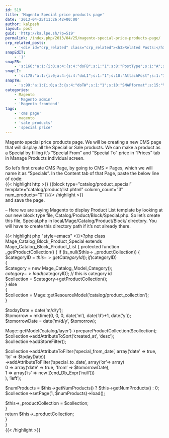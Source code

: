 ```yaml
---
id: 519
title: 'Magento Special price products page'
date: '2013-04-25T11:26:42+00:00'
author: kalpesh
layout: post
guid: 'http://ka.lpe.sh/?p=519'
permalink: /index.php/2013/04/25/magento-special-price-products-page/
crp_related_posts:
    - '<div id="crp_related" class="crp_related"><h3>Related Posts:</h3><ul><li><a href="http://ka.lpe.sh/2012/10/18/magento-get-most-popular-products-in-a-category/"     class="crp_title">Magento Get most popular products in a category</a></li><li><a href="http://ka.lpe.sh/2013/02/26/magento-cant-see-product-images-in-category-page/"     class="crp_title">Magento: Can&#8217;t see product images in category page</a></li><li><a href="http://ka.lpe.sh/2012/01/17/magento-adding-column-to-sales_flat_order_item-sales_flat_invoice_item-and-sales_flat_shipment_item/"     class="crp_title">Magento: Adding column to sales_flat_order_item, sales_flat_invoice_item and sales_flat_shipment_item</a></li><li><a href="http://ka.lpe.sh/2011/06/19/magento-some-important-functions/"     class="crp_title">Magento: Some important functions</a></li><li><a href="http://ka.lpe.sh/2011/12/31/magento-joining-groupby-order-invoice-shipment-tables/"     class="crp_title">Magento: Joining/group by &#8211; order, invoice, shipment tables</a></li></ul></div>'
snapEdIT:
    - '1'
snapFB:
    - 's:166:"a:1:{i:0;a:4:{s:4:"doFB";s:1:"1";s:8:"PostType";s:1:"A";s:10:"AttachPost";s:1:"1";s:10:"SNAPformat";s:56:"New post (%TITLE%) has been published on %SITENAME% blog";}}";'
snapLI:
    - 's:178:"a:1:{i:0;a:4:{s:4:"doLI";s:1:"1";s:10:"AttachPost";s:1:"1";s:10:"SNAPformat";s:46:"New post has been published on %SITENAME% blog";s:11:"SNAPformatT";s:18:"New Post - %TITLE%";}}";'
snapTW:
    - 's:99:"a:1:{i:0;a:3:{s:4:"doTW";s:1:"1";s:10:"SNAPformat";s:15:"%TITLE% - %URL%";s:8:"attchImg";s:1:"0";}}";'
categories:
    - Magento
    - 'Magento admin'
    - 'Magento frontend'
tags:
    - 'cms page'
    - magento
    - 'sale products'
    - 'special price'
---
```


Magento special price products page. We will be creating a new CMS page that will display all the Special or Sale products. We can make a product as a Special by filling it’s “Special From” and “Special To” price in “Prices” tab in Manage Products individual screen.

So let’s first create CMS Page, by going to CMS > Pages, which we will name it as “Specials”. In the Content tab of that Page, paste the below line of code:  
{{< highlight http >}} {{block type=”catalog/product_special” template=”catalog/product/list.phtml” column_count=”3″ num_products=”0″}}{{< /highlight >}}  
and save the page.

– Here we are saying Magento to display Product List template by looking at our new block type file, Catalog/Product/Block/Special.php. So let’s create this file, Special.php in local/Mage/Catalog/Product/Block/ directory. You will have to create this directory path if it’s not already there.

{{< highlight php "style=emacs" >}}<?php class Mage_Catalog_Block_Product_Special extends Mage_Catalog_Block_Product_List
{
    protected function _getProductCollection()
    {
        if (is_null($this->
_productCollection)) {  
 $categoryID = $this->getCategoryId();  
 if($categoryID)  
 {  
 $category = new Mage_Catalog_Model_Category();  
 $category->load($categoryID); // this is category id  
 $collection = $category->getProductCollection();  
 } else  
 {  
 $collection = Mage::getResourceModel(‘catalog/product_collection’);  
 }

 $todayDate = date(‘m/d/y’);  
 $tomorrow = mktime(0, 0, 0, date(‘m’), date(‘d’)+1, date(‘y’));  
 $tomorrowDate = date(‘m/d/y’, $tomorrow);

 Mage::getModel(‘catalog/layer’)->prepareProductCollection($collection);  
 $collection->addAttributeToSort(‘created_at’, ‘desc’);  
 $collection->addStoreFilter();

 $collection->addAttributeToFilter(‘special_from_date’, array(‘date’ => true, ‘to’ => $todayDate))  
 ->addAttributeToFilter(‘special_to_date’, array(‘or’=> array(  
 0 => array(‘date’ => true, ‘from’ => $tomorrowDate),  
 1 => array(‘is’ => new Zend_Db_Expr(‘null’)))  
 ), ‘left’);

 $numProducts = $this->getNumProducts() ? $this->getNumProducts() : 0;  
 $collection->setPage(1, $numProducts)->load();

 $this->_productCollection = $collection;  
 }  
 return $this->_productCollection;  
 }  
}  
{{< /highlight >}}